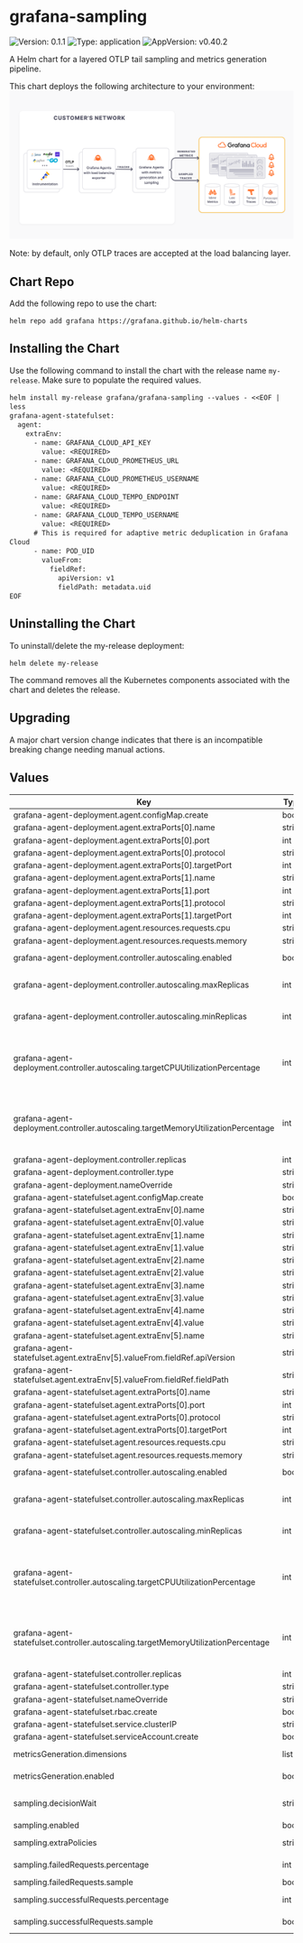 # grafana-sampling

![Version: 0.1.1](https://img.shields.io/badge/Version-0.1.1-informational?style=flat-square) ![Type: application](https://img.shields.io/badge/Type-application-informational?style=flat-square) ![AppVersion: v0.40.2](https://img.shields.io/badge/AppVersion-v0.40.2-informational?style=flat-square)

A Helm chart for a layered OTLP tail sampling and metrics generation pipeline.

This chart deploys the following architecture to your environment:
![Photo of sampling architecture](./sampling-architecture.png)

Note: by default, only OTLP traces are accepted at the load balancing layer.

## Chart Repo

Add the following repo to use the chart:

```console
helm repo add grafana https://grafana.github.io/helm-charts
```
## Installing the Chart

Use the following command to install the chart with the release name `my-release`. Make sure to populate the required values.

```console
helm install my-release grafana/grafana-sampling --values - <<EOF | less
grafana-agent-statefulset:
  agent:
    extraEnv:
      - name: GRAFANA_CLOUD_API_KEY
        value: <REQUIRED>
      - name: GRAFANA_CLOUD_PROMETHEUS_URL
        value: <REQUIRED>
      - name: GRAFANA_CLOUD_PROMETHEUS_USERNAME
        value: <REQUIRED>
      - name: GRAFANA_CLOUD_TEMPO_ENDPOINT
        value: <REQUIRED>
      - name: GRAFANA_CLOUD_TEMPO_USERNAME
        value: <REQUIRED>
      # This is required for adaptive metric deduplication in Grafana Cloud
      - name: POD_UID
        valueFrom:
          fieldRef:
            apiVersion: v1
            fieldPath: metadata.uid
EOF
```

## Uninstalling the Chart

To uninstall/delete the my-release deployment:

```console
helm delete my-release
```

The command removes all the Kubernetes components associated with the chart and deletes the release.

## Upgrading

A major chart version change indicates that there is an incompatible breaking change needing manual actions.

## Values

| Key | Type | Default | Description |
|-----|------|---------|-------------|
| grafana-agent-deployment.agent.configMap.create | bool | `false` |  |
| grafana-agent-deployment.agent.extraPorts[0].name | string | `"otlp-grpc"` |  |
| grafana-agent-deployment.agent.extraPorts[0].port | int | `4317` |  |
| grafana-agent-deployment.agent.extraPorts[0].protocol | string | `"TCP"` |  |
| grafana-agent-deployment.agent.extraPorts[0].targetPort | int | `4317` |  |
| grafana-agent-deployment.agent.extraPorts[1].name | string | `"otlp-http"` |  |
| grafana-agent-deployment.agent.extraPorts[1].port | int | `4318` |  |
| grafana-agent-deployment.agent.extraPorts[1].protocol | string | `"TCP"` |  |
| grafana-agent-deployment.agent.extraPorts[1].targetPort | int | `4318` |  |
| grafana-agent-deployment.agent.resources.requests.cpu | string | `"1"` |  |
| grafana-agent-deployment.agent.resources.requests.memory | string | `"2G"` |  |
| grafana-agent-deployment.controller.autoscaling.enabled | bool | `false` | Creates a HorizontalPodAutoscaler for controller type deployment. |
| grafana-agent-deployment.controller.autoscaling.maxReplicas | int | `5` | The upper limit for the number of replicas to which the autoscaler can scale up. |
| grafana-agent-deployment.controller.autoscaling.minReplicas | int | `2` | The lower limit for the number of replicas to which the autoscaler can scale down. |
| grafana-agent-deployment.controller.autoscaling.targetCPUUtilizationPercentage | int | `0` | Average CPU utilization across all relevant pods, a percentage of the requested value of the resource for the pods. Setting `targetCPUUtilizationPercentage` to 0 will disable CPU scaling. |
| grafana-agent-deployment.controller.autoscaling.targetMemoryUtilizationPercentage | int | `80` | Average Memory utilization across all relevant pods, a percentage of the requested value of the resource for the pods. Setting `targetMemoryUtilizationPercentage` to 0 will disable Memory scaling. |
| grafana-agent-deployment.controller.replicas | int | `1` |  |
| grafana-agent-deployment.controller.type | string | `"deployment"` |  |
| grafana-agent-deployment.nameOverride | string | `"deployment"` | Do not change this. |
| grafana-agent-statefulset.agent.configMap.create | bool | `false` |  |
| grafana-agent-statefulset.agent.extraEnv[0].name | string | `"GRAFANA_CLOUD_API_KEY"` |  |
| grafana-agent-statefulset.agent.extraEnv[0].value | string | `"<REQUIRED>"` |  |
| grafana-agent-statefulset.agent.extraEnv[1].name | string | `"GRAFANA_CLOUD_PROMETHEUS_URL"` |  |
| grafana-agent-statefulset.agent.extraEnv[1].value | string | `"<REQUIRED>"` |  |
| grafana-agent-statefulset.agent.extraEnv[2].name | string | `"GRAFANA_CLOUD_PROMETHEUS_USERNAME"` |  |
| grafana-agent-statefulset.agent.extraEnv[2].value | string | `"<REQUIRED>"` |  |
| grafana-agent-statefulset.agent.extraEnv[3].name | string | `"GRAFANA_CLOUD_TEMPO_ENDPOINT"` |  |
| grafana-agent-statefulset.agent.extraEnv[3].value | string | `"<REQUIRED>"` |  |
| grafana-agent-statefulset.agent.extraEnv[4].name | string | `"GRAFANA_CLOUD_TEMPO_USERNAME"` |  |
| grafana-agent-statefulset.agent.extraEnv[4].value | string | `"<REQUIRED>"` |  |
| grafana-agent-statefulset.agent.extraEnv[5].name | string | `"POD_UID"` |  |
| grafana-agent-statefulset.agent.extraEnv[5].valueFrom.fieldRef.apiVersion | string | `"v1"` |  |
| grafana-agent-statefulset.agent.extraEnv[5].valueFrom.fieldRef.fieldPath | string | `"metadata.uid"` |  |
| grafana-agent-statefulset.agent.extraPorts[0].name | string | `"otlp-grpc"` |  |
| grafana-agent-statefulset.agent.extraPorts[0].port | int | `4317` |  |
| grafana-agent-statefulset.agent.extraPorts[0].protocol | string | `"TCP"` |  |
| grafana-agent-statefulset.agent.extraPorts[0].targetPort | int | `4317` |  |
| grafana-agent-statefulset.agent.resources.requests.cpu | string | `"1"` |  |
| grafana-agent-statefulset.agent.resources.requests.memory | string | `"2G"` |  |
| grafana-agent-statefulset.controller.autoscaling.enabled | bool | `false` | Creates a HorizontalPodAutoscaler for controller type deployment. |
| grafana-agent-statefulset.controller.autoscaling.maxReplicas | int | `5` | The upper limit for the number of replicas to which the autoscaler can scale up. |
| grafana-agent-statefulset.controller.autoscaling.minReplicas | int | `2` | The lower limit for the number of replicas to which the autoscaler can scale down. |
| grafana-agent-statefulset.controller.autoscaling.targetCPUUtilizationPercentage | int | `0` | Average CPU utilization across all relevant pods, a percentage of the requested value of the resource for the pods. Setting `targetCPUUtilizationPercentage` to 0 will disable CPU scaling. |
| grafana-agent-statefulset.controller.autoscaling.targetMemoryUtilizationPercentage | int | `80` | Average Memory utilization across all relevant pods, a percentage of the requested value of the resource for the pods. Setting `targetMemoryUtilizationPercentage` to 0 will disable Memory scaling. |
| grafana-agent-statefulset.controller.replicas | int | `1` |  |
| grafana-agent-statefulset.controller.type | string | `"statefulset"` |  |
| grafana-agent-statefulset.nameOverride | string | `"statefulset"` | Do not change this. |
| grafana-agent-statefulset.rbac.create | bool | `false` |  |
| grafana-agent-statefulset.service.clusterIP | string | `"None"` |  |
| grafana-agent-statefulset.serviceAccount.create | bool | `false` |  |
| metricsGeneration.dimensions | list | `["service.namespace","service.version","deployment.environment","k8s.cluster.name"]` | Additional dimensions to add to generated metrics. |
| metricsGeneration.enabled | bool | `true` | Toggle generation of spanmetrics and servicegraph metrics. |
| sampling.decisionWait | string | `"15s"` | Wait time since the first span of a trace before making a sampling decision. |
| sampling.enabled | bool | `true` | Toggle tail sampling. |
| sampling.extraPolicies | string | A policy to sample long requests is added by default. | User-defined policies in river format. |
| sampling.failedRequests.percentage | int | `50` | Percentage of failed requests to sample. |
| sampling.failedRequests.sample | bool | `false` | Toggle sampling failed requests. |
| sampling.successfulRequests.percentage | int | `10` | Percentage of successful requests to sample. |
| sampling.successfulRequests.sample | bool | `true` | Toggle sampling successful requests. |

